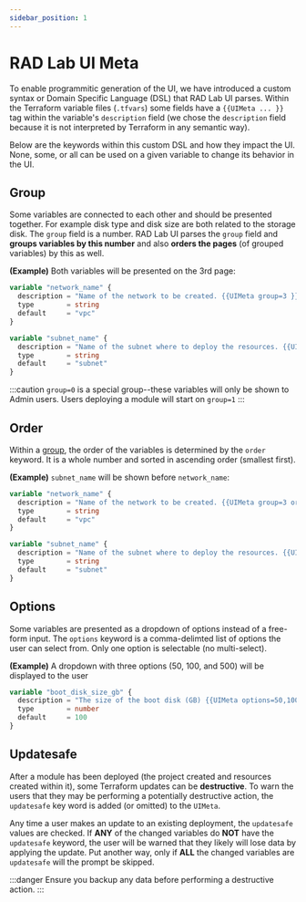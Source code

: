```yaml
---
sidebar_position: 1
---
```


# RAD Lab UI Meta

To enable programmitic generation of the UI, we have introduced a custom syntax or Domain Specific Language (DSL) that RAD Lab UI parses. Within the Terraform variable files (`.tfvars`) some fields have a `{{UIMeta ... }}` tag within the variable's `description` field (we chose the `description` field because it is not interpreted by Terraform in any semantic way).

Below are the keywords within this custom DSL and how they impact the UI. None, some, or all can be used on a given variable to change its behavior in the UI.

## Group
Some variables are connected to each other and should be presented together. For example disk type and disk size are both related to the storage disk. The `group` field is a number. RAD Lab UI parses the `group` field and **groups variables by this number** and also **orders the pages** (of grouped variables) by this as well.

**(Example)** Both variables will be presented on the 3rd page:
```terraform
variable "network_name" {
  description = "Name of the network to be created. {{UIMeta group=3 }}"
  type        = string
  default     = "vpc"
}

variable "subnet_name" {
  description = "Name of the subnet where to deploy the resources. {{UIMeta group=3 }}"
  type        = string
  default     = "subnet"
}
```

:::caution
`group=0` is a special group--these variables will only be shown to Admin users. Users deploying a module will start on `group=1`
:::

## Order
Within a [group](#group), the order of the variables is determined by the `order` keyword. It is a whole number and sorted in ascending order (smallest first).

**(Example)** `subnet_name` will be shown before `network_name`:
```terraform
variable "network_name" {
  description = "Name of the network to be created. {{UIMeta group=3 order=2 }}"
  type        = string
  default     = "vpc"
}

variable "subnet_name" {
  description = "Name of the subnet where to deploy the resources. {{UIMeta group=3 order=1 }}"
  type        = string
  default     = "subnet"
}
```

## Options
Some variables are presented as a dropdown of options instead of a free-form input. The `options` keyword is a comma-delimted list of options the user can select from. Only one option is selectable (no multi-select).

**(Example)** A dropdown with three options (50, 100, and 500) will be displayed to the user
```terraform
variable "boot_disk_size_gb" {
  description = "The size of the boot disk (GB) {{UIMeta options=50,100,500 }}"
  type        = number
  default     = 100
}
```

## Updatesafe
After a module has been deployed (the project created and resources created within it), some Terraform updates can be **destructive**. To warn the users that they may be performing a potentially destructive action, the `updatesafe` key word is added (or omitted) to the `UIMeta`.

Any time a user makes an update to an existing deployment, the `updatesafe` values are checked. If **ANY** of the changed variables do **NOT** have the `updatesafe` keyword, the user will be warned that they likely will lose data by applying the update. Put another way, only if **ALL** the changed variables are `updatesafe` will the prompt be skipped.

:::danger
Ensure you backup any data before performing a destructive action.
:::
